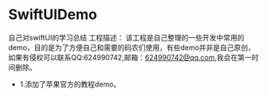# SwiftUIDemo
自己对swiftUI的学习总结
工程描述：
该工程是自己整理的一些开发中常用的demo，目的是为了方便自己和需要的码农们使用，有些demo并非是自己原创，如果有侵权可以联系QQ:624990742,邮箱：624990742@qq.com,我会在第一时间删除。
- 1.添加了苹果官方的教程demo。
